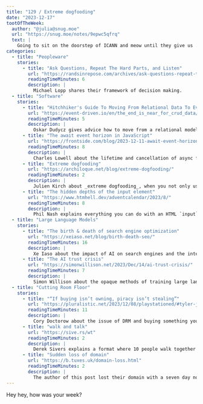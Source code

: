 ```yaml
---
title: "129 / Extreme dogfooding"
date: "2023-12-17"
tootOfTheWeek:
  author: "@julia@snug.moe"
  url: "https://snug.moe/notes/9epwc5qfrq"
  text: |
    Going to sit on the doorstep of ICANN and meow until they give us .uwu
categories:
  - title: "Peopleware"
    stories:
      - title: "Ask Questions, Repeat The Hard Parts, and Listen"
        url: "https://randsinrepose.com/archives/ask-questions-repeat-the-hard-parts-and-listen/"
        readingTimeMinutes: 6
        description: |
          Michael Lopp shares their framework of decision making. 
  - title: "Software"
    stories:
      - title: "Hitchhiker's Guide To Moving From Relational Data To Events"
        url: "https://event-driven.io/en/the_end_is_near_for_crud_data/"
        readingTimeMinutes: 5
        description: |
          Oskar Dudycz gives advice how to move from a relational model to events.
      - title: "The await event horizon in JavaScript"
        url: "https://frontside.com/blog/2023-12-11-await-event-horizon/"
        readingTimeMinutes: 8
        description: |
          Charles Lowell about the lifetime and cancellation of async functions in JavaScript.
      - title: "Extreme dogfooding"
        url: "https://archiloque.net/blog/extreme-dogfooding/"
        readingTimeMinutes: 2
        description: |
          Julien Kirch about _extreme dogfooding_, when you not only use the software you write, but you use it to write itself.
      - title: "The hidden depths of the input element"
        url: "https://www.htmhell.dev/adventcalendar/2023/8/"
        readingTimeMinutes: 8
        description: |
          Phil Nash explains everything you can do with an HTML `input` element.
  - title: "Large Language Models"
    stories:
      - title: "The birth & death of search engine optimization"
        url: "https://xeiaso.net/blog/birth-death-seo/"
        readingTimeMinutes: 16
        description: |
          Xe Iaso about the impact of AI on search engines and the internet in general.
      - title: "The AI trust crisis"
        url: "https://simonwillison.net/2023/Dec/14/ai-trust-crisis/"
        readingTimeMinutes: 7
        description: |
          Simon Willison about the opaque methods of training large language models with (customer) data and why many people don't trust hosted solutions.
  - title: "Cutting Room Floor"
    stories:
      - title: "“If buying isn’t owning, piracy isn’t stealing”"
        url: "https://pluralistic.net/2023/12/08/playstationed/#tyler-james-hill"
        readingTimeMinutes: 11
        description: |
          Cory Doctorow about the issue of DRM and buying something you don't truly own.
      - title: "walk and talk"
        url: "https://sive.rs/wt"
        readingTimeMinutes: 2
        description: |
          Derek Sivers explains a format where 10 people walk together for 7 days and discuss interesting topics.
      - title: "Sudden loss of domain"
        url: "https://b.tuxes.uk/domain-loss.html"
        readingTimeMinutes: 2
        description: |
          The author of this post lost their domain with a seven day notice.
---
```


Hey hey, how was your week?
